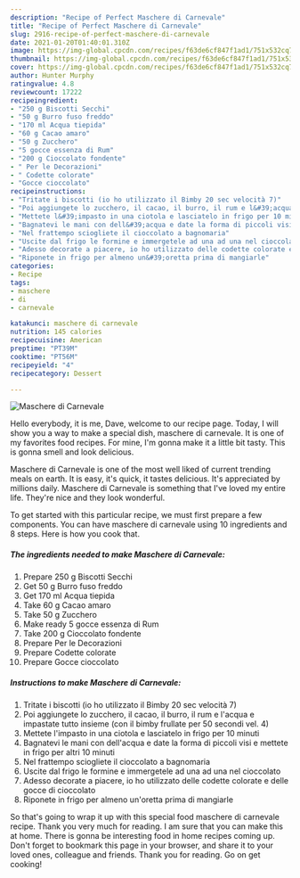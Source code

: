 ```yaml
---
description: "Recipe of Perfect Maschere di Carnevale"
title: "Recipe of Perfect Maschere di Carnevale"
slug: 2916-recipe-of-perfect-maschere-di-carnevale
date: 2021-01-20T01:40:01.310Z
image: https://img-global.cpcdn.com/recipes/f63de6cf847f1ad1/751x532cq70/maschere-di-carnevale-recipe-main-photo.jpg
thumbnail: https://img-global.cpcdn.com/recipes/f63de6cf847f1ad1/751x532cq70/maschere-di-carnevale-recipe-main-photo.jpg
cover: https://img-global.cpcdn.com/recipes/f63de6cf847f1ad1/751x532cq70/maschere-di-carnevale-recipe-main-photo.jpg
author: Hunter Murphy
ratingvalue: 4.8
reviewcount: 17222
recipeingredient:
- "250 g Biscotti Secchi"
- "50 g Burro fuso freddo"
- "170 ml Acqua tiepida"
- "60 g Cacao amaro"
- "50 g Zucchero"
- "5 gocce essenza di Rum"
- "200 g Cioccolato fondente"
- " Per le Decorazioni"
- " Codette colorate"
- "Gocce cioccolato"
recipeinstructions:
- "Tritate i biscotti (io ho utilizzato il Bimby 20 sec velocità 7)"
- "Poi aggiungete lo zucchero, il cacao, il burro, il rum e l&#39;acqua e impastate tutto insieme (con il bimby frullate per 50 secondi vel. 4)"
- "Mettete l&#39;impasto in una ciotola e lasciatelo in frigo per 10 minuti"
- "Bagnatevi le mani con dell&#39;acqua e date la forma di piccoli visi e mettete in frigo per altri 10 minuti"
- "Nel frattempo sciogliete il cioccolato a bagnomaria"
- "Uscite dal frigo le formine e immergetele ad una ad una nel cioccolato"
- "Adesso decorate a piacere, io ho utilizzato delle codette colorate e delle gocce di cioccolato"
- "Riponete in frigo per almeno un&#39;oretta prima di mangiarle"
categories:
- Recipe
tags:
- maschere
- di
- carnevale

katakunci: maschere di carnevale 
nutrition: 145 calories
recipecuisine: American
preptime: "PT39M"
cooktime: "PT56M"
recipeyield: "4"
recipecategory: Dessert

---
```



![Maschere di Carnevale](https://img-global.cpcdn.com/recipes/f63de6cf847f1ad1/751x532cq70/maschere-di-carnevale-recipe-main-photo.jpg)

Hello everybody, it is me, Dave, welcome to our recipe page. Today, I will show you a way to make a special dish, maschere di carnevale. It is one of my favorites food recipes. For mine, I'm gonna make it a little bit tasty. This is gonna smell and look delicious.

Maschere di Carnevale is one of the most well liked of current trending meals on earth. It is easy, it's quick, it tastes delicious. It's appreciated by millions daily. Maschere di Carnevale is something that I've loved my entire life. They're nice and they look wonderful.




To get started with this particular recipe, we must first prepare a few components. You can have maschere di carnevale using 10 ingredients and 8 steps. Here is how you cook that.

<!--inarticleads1-->

##### The ingredients needed to make Maschere di Carnevale:

1. Prepare 250 g Biscotti Secchi
1. Get 50 g Burro fuso freddo
1. Get 170 ml Acqua tiepida
1. Take 60 g Cacao amaro
1. Take 50 g Zucchero
1. Make ready 5 gocce essenza di Rum
1. Take 200 g Cioccolato fondente
1. Prepare  Per le Decorazioni
1. Prepare  Codette colorate
1. Prepare Gocce cioccolato




<!--inarticleads2-->

##### Instructions to make Maschere di Carnevale:

1. Tritate i biscotti (io ho utilizzato il Bimby 20 sec velocità 7)
1. Poi aggiungete lo zucchero, il cacao, il burro, il rum e l&#39;acqua e impastate tutto insieme (con il bimby frullate per 50 secondi vel. 4)
1. Mettete l&#39;impasto in una ciotola e lasciatelo in frigo per 10 minuti
1. Bagnatevi le mani con dell&#39;acqua e date la forma di piccoli visi e mettete in frigo per altri 10 minuti
1. Nel frattempo sciogliete il cioccolato a bagnomaria
1. Uscite dal frigo le formine e immergetele ad una ad una nel cioccolato
1. Adesso decorate a piacere, io ho utilizzato delle codette colorate e delle gocce di cioccolato
1. Riponete in frigo per almeno un&#39;oretta prima di mangiarle




So that's going to wrap it up with this special food maschere di carnevale recipe. Thank you very much for reading. I am sure that you can make this at home. There is gonna be interesting food in home recipes coming up. Don't forget to bookmark this page in your browser, and share it to your loved ones, colleague and friends. Thank you for reading. Go on get cooking!
